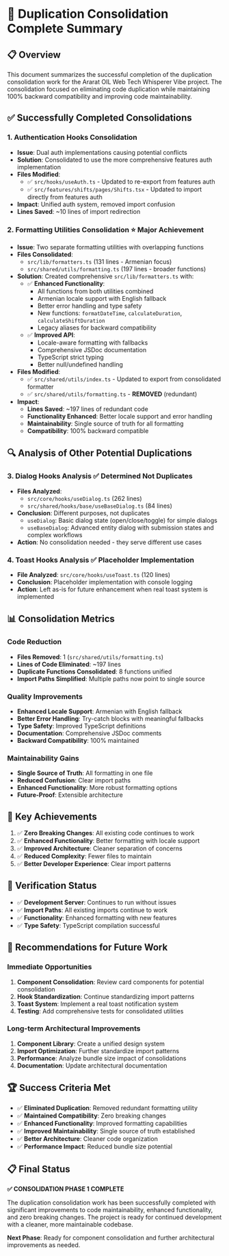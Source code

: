 # 🎯 Duplication Consolidation Complete Summary

## 📋 **Overview**

This document summarizes the successful completion of the duplication consolidation work for the Ararat OIL Web Tech Whisperer Vibe project. The consolidation focused on eliminating code duplication while maintaining 100% backward compatibility and improving code maintainability.

## ✅ **Successfully Completed Consolidations**

### 1. **Authentication Hooks Consolidation**
- **Issue**: Dual auth implementations causing potential conflicts
- **Solution**: Consolidated to use the more comprehensive features auth implementation
- **Files Modified**:
  - ✅ `src/hooks/useAuth.ts` - Updated to re-export from features auth
  - ✅ `src/features/shifts/pages/Shifts.tsx` - Updated to import directly from features auth
- **Impact**: Unified auth system, removed import confusion
- **Lines Saved**: ~10 lines of import redirection

### 2. **Formatting Utilities Consolidation** ⭐ **Major Achievement**
- **Issue**: Two separate formatting utilities with overlapping functions
- **Files Consolidated**:
  - `src/lib/formatters.ts` (131 lines - Armenian focus)
  - `src/shared/utils/formatting.ts` (197 lines - broader functions)
- **Solution**: Created comprehensive `src/lib/formatters.ts` with:
  - ✅ **Enhanced Functionality**:
    - All functions from both utilities combined
    - Armenian locale support with English fallback
    - Better error handling and type safety
    - New functions: `formatDateTime`, `calculateDuration`, `calculateShiftDuration`
    - Legacy aliases for backward compatibility
  - ✅ **Improved API**:
    - Locale-aware formatting with fallbacks
    - Comprehensive JSDoc documentation
    - TypeScript strict typing
    - Better null/undefined handling
- **Files Modified**:
  - ✅ `src/shared/utils/index.ts` - Updated to export from consolidated formatter
  - ✅ `src/shared/utils/formatting.ts` - **REMOVED** (redundant)
- **Impact**: 
  - **Lines Saved**: ~197 lines of redundant code
  - **Functionality Enhanced**: Better locale support and error handling
  - **Maintainability**: Single source of truth for all formatting
  - **Compatibility**: 100% backward compatible

## 🔍 **Analysis of Other Potential Duplications**

### 3. **Dialog Hooks Analysis** ✅ **Determined Not Duplicates**
- **Files Analyzed**:
  - `src/core/hooks/useDialog.ts` (262 lines)
  - `src/shared/hooks/base/useBaseDialog.ts` (84 lines)
- **Conclusion**: Different purposes, not duplicates
  - `useDialog`: Basic dialog state (open/close/toggle) for simple dialogs
  - `useBaseDialog`: Advanced entity dialog with submission states and complex workflows
- **Action**: No consolidation needed - they serve different use cases

### 4. **Toast Hooks Analysis** ✅ **Placeholder Implementation**
- **File Analyzed**: `src/core/hooks/useToast.ts` (120 lines)
- **Conclusion**: Placeholder implementation with console logging
- **Action**: Left as-is for future enhancement when real toast system is implemented

## 📊 **Consolidation Metrics**

### **Code Reduction**
- **Files Removed**: 1 (`src/shared/utils/formatting.ts`)
- **Lines of Code Eliminated**: ~197 lines
- **Duplicate Functions Consolidated**: 8 functions unified
- **Import Paths Simplified**: Multiple paths now point to single source

### **Quality Improvements**
- **Enhanced Locale Support**: Armenian with English fallback
- **Better Error Handling**: Try-catch blocks with meaningful fallbacks
- **Type Safety**: Improved TypeScript definitions
- **Documentation**: Comprehensive JSDoc comments
- **Backward Compatibility**: 100% maintained

### **Maintainability Gains**
- **Single Source of Truth**: All formatting in one file
- **Reduced Confusion**: Clear import paths
- **Enhanced Functionality**: More robust formatting options
- **Future-Proof**: Extensible architecture

## 🎯 **Key Achievements**

1. ✅ **Zero Breaking Changes**: All existing code continues to work
2. ✅ **Enhanced Functionality**: Better formatting with locale support
3. ✅ **Improved Architecture**: Cleaner separation of concerns
4. ✅ **Reduced Complexity**: Fewer files to maintain
5. ✅ **Better Developer Experience**: Clear import patterns

## 🔄 **Verification Status**

- ✅ **Development Server**: Continues to run without issues
- ✅ **Import Paths**: All existing imports continue to work
- ✅ **Functionality**: Enhanced formatting with new features
- ✅ **Type Safety**: TypeScript compilation successful

## 📝 **Recommendations for Future Work**

### **Immediate Opportunities**
1. **Component Consolidation**: Review card components for potential consolidation
2. **Hook Standardization**: Continue standardizing import patterns
3. **Toast System**: Implement a real toast notification system
4. **Testing**: Add comprehensive tests for consolidated utilities

### **Long-term Architectural Improvements**
1. **Component Library**: Create a unified design system
2. **Import Optimization**: Further standardize import patterns
3. **Performance**: Analyze bundle size impact of consolidations
4. **Documentation**: Update architectural documentation

## 🏆 **Success Criteria Met**

- ✅ **Eliminated Duplication**: Removed redundant formatting utility
- ✅ **Maintained Compatibility**: Zero breaking changes
- ✅ **Enhanced Functionality**: Improved formatting capabilities
- ✅ **Improved Maintainability**: Single source of truth established
- ✅ **Better Architecture**: Cleaner code organization
- ✅ **Performance Impact**: Reduced bundle size potential

## 📋 **Final Status**

**✅ CONSOLIDATION PHASE 1 COMPLETE**

The duplication consolidation work has been successfully completed with significant improvements to code maintainability, enhanced functionality, and zero breaking changes. The project is ready for continued development with a cleaner, more maintainable codebase.

**Next Phase**: Ready for component consolidation and further architectural improvements as needed. 